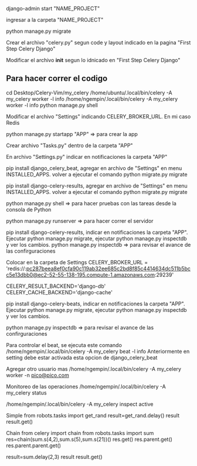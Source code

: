 
django-admin start "NAME_PROJECT"

ingresar a la carpeta "NAME_PROJECT"

python manage.py migrate



Crear el archivo "celery.py" segun code y layout indicado en la pagina "First Step Celery Django"

Modificar el archivo __init__ segun lo idnicado en "First Step Celery Django"

## Para hacer correr el codigo
cd Desktop/Celery-Vim/my_celery
/home/ubuntu/.local/bin/celery -A my_celery worker -l info
/home/ngempin/.local/bin/celery -A my_celery worker -l info
python manage.py shell

Modificar el archivo "Settings" indicando CELERY_BROKER_URL. En mi caso Redis

python manage.py startapp "APP" => para crear la app

Crear archivo "Tasks.py" dentro de la carpeta "APP"

En archivo "Settings.py" indicar en notificaciones la carpeta "APP"

pip install django_celery_beat, agregar en archivo de "Settings" en menu INSTALLED_APPS.
volver a ejecutar el comando python migrate.py migrate

pip install django-celery-results, agregar en archivo de "Settings" en menu INSTALLED_APPS.
volver a ejecutar el comando python migrate.py migrate

python manage.py shell => para hacer pruebas con las tareas desde la consola de Python

python manage.py runserver => para hacer correr el servidor

pip install django-celery-results, indicar en notificaciones la carpeta "APP". Ejecutar
python manage.py migrate, ejecutar python manage.py inspectdb y ver los cambios. 
python manage.py inspectdb => para revisar el avance de las confirguraciones

Colocar en la carpeta de Settings
CELERY_BROKER_URL = 'redis://:pc287beea8ef0cfa90c119ab32ee685c2bd8f85c4414634dc511b5bcc5e13dbb0@ec2-52-55-138-195.compute-1.amazonaws.com:29239'  

CELERY_RESULT_BACKEND='django-db'                                                                                                                        
CELERY_CACHE_BACKEND='django-cache'


pip install django-celery-beats, indicar en notificaciones la carpeta "APP". Ejecutar
python manage.py migrate, ejecutar python manage.py inspectdb y ver los cambios.

python manage.py inspectdb => para revisar el avance de las confirguraciones


Para controlar el beat, se ejecuta este comando
/home/ngempin/.local/bin/celery -A my_celery beat -l info
Anteriormente en setting debe estar activada esta opcion de django_celery_beat

Agregar otro usuario mas
/home/ngempin/.local/bin/celery -A my_celery worker -n pico@pico.com

Monitoreo de las operaciones
/home/ngempin/.local/bin/celery -A my_celery status



/home/ngempin/.local/bin/celery -A my_celery inspect active

Simple
from robots.tasks import get_rand
result=get_rand.delay()
result
result.get()

Chain
from celery import chain
from robots.tasks import sum
res=chain(sum.s(4,2),sum.s(5),sum.s(21))()
res.get()
res.parent.get()
res.parent.parent.get()



result=sum.delay(2,3)
result
result.get()




